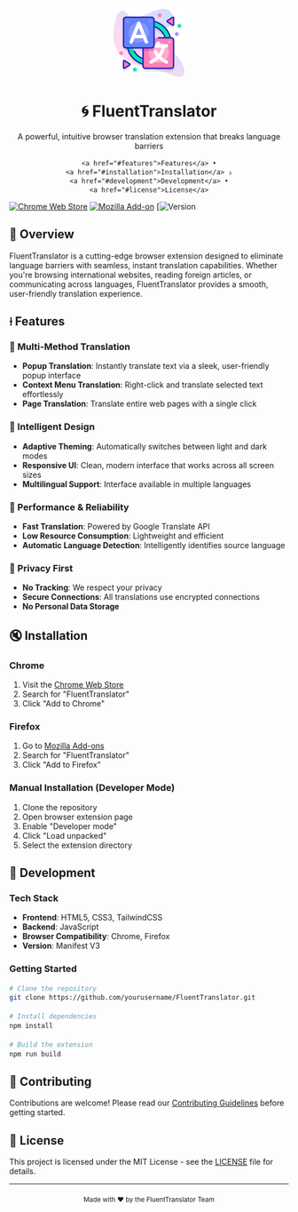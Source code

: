 <div align="center">
    <img src="assets/icons/icon256.png" width="128" alt="FluentTranslator Logo">
    <h1>🌀 FluentTranslator</h1>
    <p>A powerful, intuitive browser translation extension that breaks language barriers</p>

    <a href="#features">Features</a> •
    <a href="#installation">Installation</a> ₂
    <a href="#development">Development</a> •
    <a href="#license">License</a>
</div>

[![Chrome Web Store](https://img.shields.io/badge/Chrome-Extension-blue?logo=google-chrome&logoColor=white)](https://chrome.google.com/webstore)
[![Mozilla Add-on](https://img.shields.io/badge/Firefox-Add-/orange?logo=firefox-browser&logoColor=white)](https://addons.mozilla.org)
[![Version](https://img.shields.io/badge/Version-1.0.0-green)

## 🌁 Overview

FluentTranslator is a cutting-edge browser extension designed to eliminate language barriers with seamless, instant translation capabilities. Whether you're browsing international websites, reading foreign articles, or communicating across languages, FluentTranslator provides a smooth, user-friendly translation experience.

## ⟊ Features

### 🌁 Multi-Method Translation
- **Popup Translation**: Instantly translate text via a sleek, user-friendly popup interface
- **Context Menu Translation**: Right-click and translate selected text effortlessly
- **Page Translation**: Translate entire web pages with a single click

###  🊈 Intelligent Design
- **Adaptive Theming**: Automatically switches between light and dark modes
- **Responsive UI**: Clean, modern interface that works across all screen sizes
- **Multilingual Support**: Interface available in multiple languages

### 📀 Performance & Reliability
- **Fast Translation**: Powered by Google Translate API
- **Low Resource Consumption**: Lightweight and efficient
- **Automatic Language Detection**: Intelligently identifies source language

###  🌂 Privacy First
- **No Tracking**: We respect your privacy
- **Secure Connections**: All translations use encrypted connections
- **No Personal Data Storage**

## 🔇 Installation

### Chrome
1. Visit the [Chrome Web Store](https://chrome.google.com/webstore)
2. Search for "FluentTranslator"
3. Click "Add to Chrome"

### Firefox
1. Go to [Mozilla Add-ons](https://addons.mozilla.org)
2. Search for "FluentTranslator"
3. Click "Add to Firefox"

### Manual Installation (Developer Mode)
1. Clone the repository
2. Open browser extension page
3. Enable "Developer mode"
4. Click "Load unpacked"
5. Select the extension directory

## 🔅 Development

### Tech Stack
- **Frontend**: HTML5, CSS3, TailwindCSS
- **Backend**: JavaScript
- **Browser Compatibility**: Chrome, Firefox
- **Version**: Manifest V3

### Getting Started
```bash
# Clone the repository
git clone https://github.com/yourusername/FluentTranslator.git

# Install dependencies
npm install

# Build the extension
npm run build
```

##  🤕 Contributing
Contributions are welcome! Please read our [Contributing Guidelines](CONTRIBUTING.md) before getting started.

## 🌄 License
This project is licensed under the MIT License - see the [LICENSE](LICENSE) file for details.

---

<div align="center">
    <sub>Made with ❤️ by the FluentTranslator Team</sub>
</div>